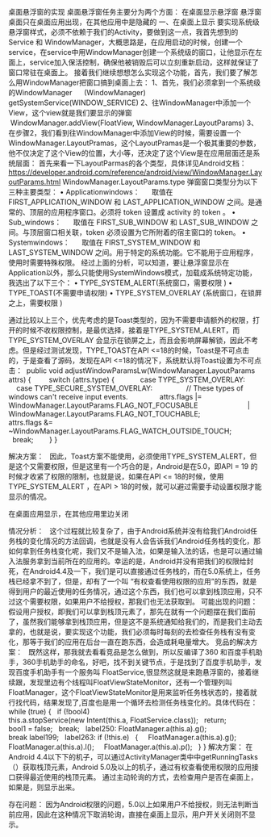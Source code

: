 桌面悬浮窗的实现
桌面悬浮窗任务主要分为两个方面：
在桌面显示悬浮窗
悬浮窗桌面只在桌面应用出现，在其他应用中是隐藏的
一、在桌面上显示
要实现系统级悬浮窗样式，必须不依赖于我们的Activity，要做到这一点，我首先想到的Service 和 WindowManager，大概思路是，在应用启动的时候，创建一个service，在service中用WindowManager创建一个系统级的窗口，让他显示在左面上，service加入保活控制，确保他被销毁后可以立刻重新启动，这样就保证了窗口常驻在桌面上。
接着我们继续想想怎么实现这个功能，首先，我们要了解怎么用WindowManager把窗口搞到桌面上去：
1、首先，我们必须拿到一个系统级的WindowManager
     (WindowManager) getSystemService(WINDOW_SERVICE)
2、往WindowManager中添加一个View，这个view就是我们要显示的弹窗
     WindowManager.addView(FloatView, WindowManager.LayoutParams)
3、在步骤2，我们看到往WindowManager中添加View的时候，需要设置一个WindowManager.LayoutPramas，这个LayoutPramas是一个极其重要的参数，他不仅决定了这个View的位置，大小等，还决定了这个View是在应用层面还是系统层面：
首先来看一下LayoutParmas的各个类型，具体详见Android文档：https://developer.android.com/reference/android/view/WindowManager.LayoutParams.html
WindowManager.LayoutParams.type 弹窗窗口类型分为以下三种主要类型：
•	Applicationwindows：
     取值在 FIRST_APPLICATION_WINDOW 和 LAST_APPLICATION_WINDOW 之间。是通常的、顶层的应用程序窗口。必须将 token 设置成 activity 的 token 。
•	Sub_windows：
     取值在 FIRST_SUB_WINDOW 和 LAST_SUB_WINDOW 之间。与顶层窗口相关联，token 必须设置为它所附着的宿主窗口的 token。
•	Systemwindows：
     取值在 FIRST_SYSTEM_WINDOW 和 LAST_SYSTEM_WINDOW 之间。用于特定的系统功能。它不能用于应用程序，使用时需要特殊权限。
经过上面的分析，可以知道，要让悬浮窗显示在Application以外，那么只能使用SystemWindows模式，加载成系统特定功能，我选出了以下三个：
•	TYPE_SYSTEM_ALERT(系统窗口，需要权限 <uses-permission android:name="android.permission.SYSTEM_ALERT_WINDOW" />)
•	TYPE_TOAST(不需要申请权限)
•	TYPE_SYSTEM_OVERLAY (系统窗口，在锁屏之上，需要权限 <uses-permission android:name="android.permission.SYSTEM_ALERT_WINDOW" />)

通过比较以上三个，优先考虑的是Toast类型的，因为不需要申请额外的权限，打开的时候不收权限控制，是最优选择，接着是TYPE_SYSTEM_ALERT，而TYPE_SYSTEM_OVERLAY 会显示在锁屏之上，而且会影响屏幕解锁，因此不考虑。但是经过测试发现，TYPE_TOAST在API <=18的时候，Toast是不可点击的，于是查看了源码，发现在API <=18的情况下，系统默认将Toast设置为不可点击：
 public void adjustWindowParamsLw(WindowManager.LayoutParams attrs) {
        switch (attrs.type) {
            case TYPE_SYSTEM_OVERLAY:
            case TYPE_SECURE_SYSTEM_OVERLAY:
                // These types of windows can't receive input events.
               attrs.flags |= WindowManager.LayoutParams.FLAG_NOT_FOCUSABLE
                        | WindowManager.LayoutParams.FLAG_NOT_TOUCHABLE;
                attrs.flags &= ~WindowManager.LayoutParams.FLAG_WATCH_OUTSIDE_TOUCH;
                break;
       }
} 

解决方案：
  因此，Toast方案不能使用，必须使用TYPE_SYSTEM_ALERT，但是这个又需要权限，但是这里有一个巧合的是，Android是在5.0，即API = 19 的时候才收紧了权限的限制，也就是说，如果在API <= 18的时候，使用TYPE_SYSTEM_ALERT ，在API > 18的时候，就可以避过需要手动设置权限才能显示的情况。

在桌面应用显示，在其他应用里边关闭

情况分析：
  这个过程就比较复杂了，由于Android系统并没有给我们Android任务栈的变化情况的方法回调，也就是没有人会告诉我们Android任务栈的变化，那如何拿到任务栈变化呢，我们又不是输入法，如果是输入法的话，也是可以通过输入法服务拿到当前所在的应用的。幸运的是，Android并没有把我们的权限给封死，在Android4.4及一下，我们是可以直接通过任务栈的，而在5.0系统上，任务栈已经拿不到了，但是，却有了一个叫 “有权查看使用权限的应用”的东西，就是得到用户的最近使用的任务情况，通过这个东西，我们也可以拿到栈顶应用，只不过这个需要权限，如果用户不给授权，那我们也无法获取到。
可能出现的问题：
假设用户授权，即我们可以拿到栈顶元素了，那先在就有一个问题摆在我们面前了，虽然我们能够拿到栈顶应用，但是这不是系统通知给我们的，而是我们主动去拿的，也就是说，要实现这个功能，我们必须每时每刻的去检查任务栈有没有变化，那等于我们的应用在后台一直在跑东西，会造成耗电量增大。
竞品的解决方案：
  既然这样，那我就去看看竞品是怎么做到，所以反编译了360 和百度手机助手，360手机助手的命名，好吧，找不到关键节点，于是找到了百度手机助手，发现百度手机助手有一个服务叫 FloatService,很显然这就是来跑悬浮窗的，接着继续跟，发现里边有个线程叫FloatViewStateMonitor，还有一个管理列叫FloatManager，这个FloatViewStateMonitor是用来监听任务栈状态的，接着就行找代码，结果发现了,百度也是用一个循环去检测任务栈变化的。具体代码在：
while (true)
{
  if (!bool4)
    this.a.stopService(new Intent(this.a, FloatService.class));
  return;
  bool1 = false;
  break;
  label250: FloatManager.a(this.a).g();
  break label199;
  label263: if (!this.e)
  {
    FloatManager.a(this.a).g();
    FloatManager.a(this.a).l();
    FloatManager.a(this.a).p();
  }
}
解决方案：
在Android 4.4以下下的机子，可以通过ActivityManager类中中getRunningTasks（）获取栈顶元素，Android 5.0及以上的机子，通过有权查看使用权限的应用接口获得最近使用的栈顶元素。
通过主动轮询的方式，去检查用户是否在桌面上，如果是，则显示出来。

存在问题：
因为Android权限的问题，5.0以上如果用户不给授权，则无法判断当前应用，因此在这种情况下取消轮询，直接在桌面上显示，用户开关关闭则不显示。
